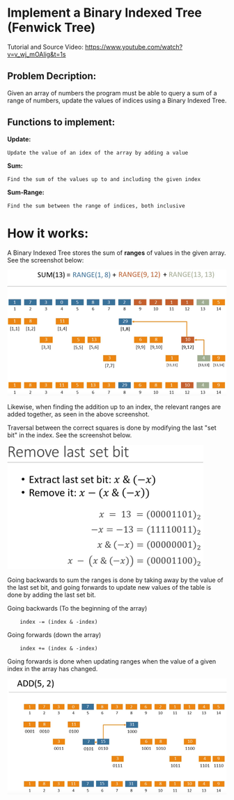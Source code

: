 # Implement a Binary Indexed Tree (Fenwick Tree)

Tutorial and Source Video: https://www.youtube.com/watch?v=v_wj_mOAlig&t=1s

## Problem Decription:

Given an array of numbers the program must be able to query a sum of a range of numbers, update the values of indices using a Binary Indexed Tree.

## Functions to implement:

**Update:**
	
	Update the value of an idex of the array by adding a value

**Sum:**
	
	Find the sum of the values up to and including the given index

**Sum-Range:**
	
	Find the sum between the range of indices, both inclusive

# How it works:

A Binary Indexed Tree stores the sum of **ranges** of values in the given array. See the screenshot below:

<img src="images/BinaryRangesExample.PNG" width="600">

Likewise, when finding the addition up to an index, the relevant ranges are added together, as seen in the above screenshot.

Traversal between the correct squares is done by modifying the last "set bit" in the index. See the screenshot below.

<img src="images/ModifyingLastSetBitScreenshot.PNG" width="450">


Going backwards to sum the ranges is done by taking away by the value of the last set bit, and going forwards to update new values of the table is done by adding the last set bit.

Going backwards (To the beginning of the array)
```
	index -= (index & -index)
```

Going forwards (down the array)
```
	index += (index & -index)
```

Going forwards is done when updating ranges when the value of a given index in the array has changed.

<img src="./images/UpdateValueExampleScreenshot.PNG" width="600">

